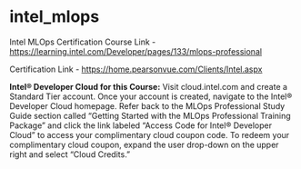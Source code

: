# intel_mlops
Intel MLOps Certification
Course Link - https://learning.intel.com/Developer/pages/133/mlops-professional

Certification Link - https://home.pearsonvue.com/Clients/Intel.aspx


**Intel® Developer Cloud for this Course:**
Visit cloud.intel.com and create a Standard Tier account.
Once your account is created, navigate to the Intel® Developer Cloud homepage.
Refer back to the MLOps Professional Study Guide section called “Getting Started with the MLOps Professional Training Package” and click the link labeled “Access Code for Intel® Developer Cloud” to access your complimentary cloud coupon code. 
To redeem your complimentary cloud coupon, expand the user drop-down on the upper right and select “Cloud Credits.”


